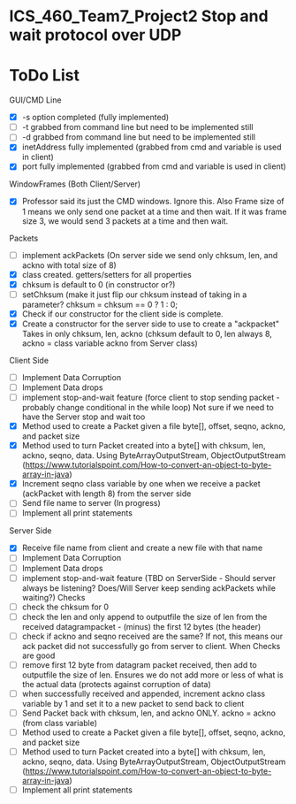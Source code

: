 # ICS_460_Team7_Project2 Stop and wait protocol over UDP

<h1> ToDo List </h1>

GUI/CMD Line
  - [X] -s option completed (fully implemented)
  - [ ] -t grabbed from command line but need to be implemented still 
  - [ ] -d grabbed from command line but need to be implemented still
  - [X] inetAddress fully implemented (grabbed from cmd and variable is used in client)
  - [X] port fully implemented (grabbed from cmd and variable is used in client)

WindowFrames (Both Client/Server)
  - [X] Professor said its just the CMD windows. Ignore this. Also Frame size of 1 means we only send one packet at a time and then wait. If it was frame size 3, we would send 3 packets at a time and then wait.

Packets
  - [ ] implement ackPackets (On server side we send only chksum, len, and ackno with total size of 8)
  - [X] class created. getters/setters for all properties
  - [X] chksum is default to 0 (in constructor or?)
  - [ ] setChksum (make it just flip our chksum instead of taking in a parameter? chksum = chksum == 0 ? 1 : 0;
  - [X] Check if our constructor for the client side is complete.
  - [X] Create a constructor for the server side to use to create a "ackpacket" Takes in only chksum, len, ackno (chksum default to 0, len always 8, ackno = class variable ackno from Server class)

Client Side
  - [ ] Implement Data Corruption
  - [ ] Implement Data drops
  - [ ] implement stop-and-wait feature (force client to stop sending packet - probably change conditional in the while loop) Not sure if we need to have the Server stop and wait too
  - [X] Method used to create a Packet given a file byte[], offset, seqno, ackno, and packet size
  - [X] Method used to turn Packet created into a byte[] with chksum, len, ackno, seqno, data. Using ByteArrayOutputStream, ObjectOutputStream (https://www.tutorialspoint.com/How-to-convert-an-object-to-byte-array-in-java)
  - [X] Increment seqno class variable by one when we receive a packet (ackPacket with length 8) from the server side
  - [ ] Send file name to server (In progress)
  - [ ] Implement all print statements

Server Side
  - [X] Receive file name from client and create a new file with that name
  - [ ] Implement Data Corruption
  - [ ] Implement Data drops
  - [ ] implement stop-and-wait feature (TBD on ServerSide - Should server always be listening? Does/Will Server keep sending ackPackets while waiting?)
  Checks
  - [ ] check the chksum for 0
  - [ ] check the len and only append to outputfile the size of len from the received datagrampacket - (minus) the first 12 bytes (the header)
  - [ ] check if ackno and seqno received are the same? If not, this means our ack packet did not successfully go from server to client. 
  When Checks are good
  - [ ] remove first 12 byte from datagram packet received, then add to outputfile the size of len. Ensures we do not add more or less of what is the actual data (protects against corruption of data)
  - [ ] when successfully received and appended, increment ackno class variable by 1 and set it to a new packet to send back to client
  - [ ] Send Packet back with chksum, len, and ackno ONLY. ackno = ackno (from class variable)
  - [ ] Method used to create a Packet given a file byte[], offset, seqno, ackno, and packet size
  - [ ] Method used to turn Packet created into a byte[] with chksum, len, ackno, seqno, data. Using ByteArrayOutputStream, ObjectOutputStream (https://www.tutorialspoint.com/How-to-convert-an-object-to-byte-array-in-java)
  - [ ] Implement all print statements

